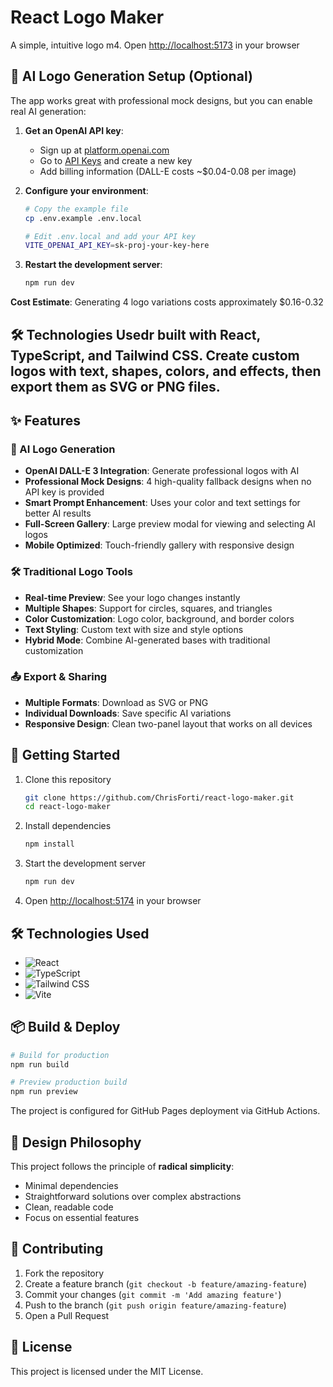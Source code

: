 # React Logo Maker

A simple, intuitive logo m4. Open [http://localhost:5173](http://localhost:5173) in your browser

## 🤖 AI Logo Generation Setup (Optional)

The app works great with professional mock designs, but you can enable real AI generation:

1. **Get an OpenAI API key**:

   - Sign up at [platform.openai.com](https://platform.openai.com/signup)
   - Go to [API Keys](https://platform.openai.com/api-keys) and create a new key
   - Add billing information (DALL-E costs ~$0.04-0.08 per image)

2. **Configure your environment**:

   ```bash
   # Copy the example file
   cp .env.example .env.local

   # Edit .env.local and add your API key
   VITE_OPENAI_API_KEY=sk-proj-your-key-here
   ```

3. **Restart the development server**:
   ```bash
   npm run dev
   ```

**Cost Estimate**: Generating 4 logo variations costs approximately $0.16-0.32

## 🛠️ Technologies Usedr built with React, TypeScript, and Tailwind CSS. Create custom logos with text, shapes, colors, and effects, then export them as SVG or PNG files.

## ✨ Features

### 🎨 AI Logo Generation

- **OpenAI DALL-E 3 Integration**: Generate professional logos with AI
- **Professional Mock Designs**: 4 high-quality fallback designs when no API key is provided
- **Smart Prompt Enhancement**: Uses your color and text settings for better AI results
- **Full-Screen Gallery**: Large preview modal for viewing and selecting AI logos
- **Mobile Optimized**: Touch-friendly gallery with responsive design

### 🛠️ Traditional Logo Tools

- **Real-time Preview**: See your logo changes instantly
- **Multiple Shapes**: Support for circles, squares, and triangles
- **Color Customization**: Logo color, background, and border colors
- **Text Styling**: Custom text with size and style options
- **Hybrid Mode**: Combine AI-generated bases with traditional customization

### 📤 Export & Sharing

- **Multiple Formats**: Download as SVG or PNG
- **Individual Downloads**: Save specific AI variations
- **Responsive Design**: Clean two-panel layout that works on all devices

## 🚀 Getting Started

1. Clone this repository

   ```bash
   git clone https://github.com/ChrisForti/react-logo-maker.git
   cd react-logo-maker
   ```

2. Install dependencies

   ```bash
   npm install
   ```

3. Start the development server

   ```bash
   npm run dev
   ```

4. Open [http://localhost:5174](http://localhost:5174) in your browser

## 🛠️ Technologies Used

- ![React](https://img.shields.io/badge/React-18-blue)
- ![TypeScript](https://img.shields.io/badge/TypeScript-5.6-blue)
- ![Tailwind CSS](https://img.shields.io/badge/Tailwind-3.4-green)
- ![Vite](https://img.shields.io/badge/Vite-6.0-purple)

## 📦 Build & Deploy

```bash
# Build for production
npm run build

# Preview production build
npm run preview
```

The project is configured for GitHub Pages deployment via GitHub Actions.

## 🎯 Design Philosophy

This project follows the principle of **radical simplicity**:

- Minimal dependencies
- Straightforward solutions over complex abstractions
- Clean, readable code
- Focus on essential features

## 🤝 Contributing

1. Fork the repository
2. Create a feature branch (`git checkout -b feature/amazing-feature`)
3. Commit your changes (`git commit -m 'Add amazing feature'`)
4. Push to the branch (`git push origin feature/amazing-feature`)
5. Open a Pull Request

## 📄 License

This project is licensed under the MIT License.
